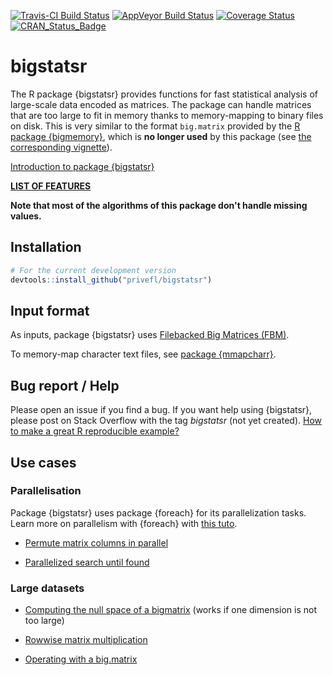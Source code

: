 [![Travis-CI Build Status](https://travis-ci.org/privefl/bigstatsr.svg?branch=master)](https://travis-ci.org/privefl/bigstatsr)
[![AppVeyor Build Status](https://ci.appveyor.com/api/projects/status/github/privefl/bigstatsr?branch=master&svg=true)](https://ci.appveyor.com/project/privefl/bigstatsr)
[![Coverage Status](https://img.shields.io/codecov/c/github/privefl/bigstatsr/master.svg)](https://codecov.io/github/privefl/bigstatsr?branch=master)
[![CRAN_Status_Badge](http://www.r-pkg.org/badges/version/bigstatsr)](https://cran.r-project.org/package=bigstatsr)


# bigstatsr

The R package {bigstatsr} provides functions for fast statistical analysis of large-scale data encoded as matrices. The package can handle matrices that are too large to fit in memory thanks to memory-mapping to binary files on disk. This is very similar to the format `big.matrix` provided by the [R package {bigmemory}](https://github.com/kaneplusplus/bigmemory), which is **no longer used** by this package (see [the corresponding vignette](https://privefl.github.io/bigstatsr/articles/bigstatsr-and-bigmemory.html)).

[Introduction to package {bigstatsr}](https://goo.gl/k3A5hb)

[**LIST OF FEATURES**](https://privefl.github.io/bigstatsr/reference/index.html)

**Note that most of the algorithms of this package don't handle missing values.**


## Installation

```r
# For the current development version
devtools::install_github("privefl/bigstatsr")
```

## Input format

As inputs, package {bigstatsr} uses [Filebacked Big Matrices (FBM)](https://privefl.github.io/bigstatsr/reference/FBM-class.html).

To memory-map character text files, see [package {mmapcharr}](https://github.com/privefl/mmapcharr).

## Bug report / Help

Please open an issue if you find a bug.
If you want help using {bigstatsr}, please post on Stack Overflow with the tag *bigstatsr* (not yet created). [How to make a great R reproducible example?](https://stackoverflow.com/q/5963269/6103040)

## Use cases

### Parallelisation

Package {bigstatsr} uses package {foreach} for its parallelization tasks. Learn more on parallelism with {foreach} with [this tuto](https://privefl.github.io/blog/a-guide-to-parallelism-in-r/).

- [Permute matrix columns in parallel](https://stackoverflow.com/q/48832010/6103040)

- [Parallelized search until found](https://stackoverflow.com/q/49056271/6103040)

### Large datasets

- [Computing the null space of a bigmatrix](https://stackoverflow.com/questions/46253537/computing-the-null-space-of-a-bigmatrix-in-r/) (works if one dimension is not too large)

- [Rowwise matrix multiplication](https://stackoverflow.com/q/48879643/6103040)

- [Operating with a big.matrix](https://stackoverflow.com/q/42111876/6103040)
